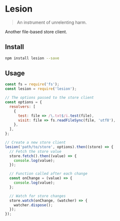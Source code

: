 # Lesion

> An instrument of unrelenting harm.

Another file-based store client.

## Install

```bash
npm install lesion --save
```

## Usage

```javascript
const fs = require('fs');
const lesion = require('lesion');

// The options passed to the store client
const options = {
  resolvers: [
    {
      test: file => /\.txt$/i.test(file),
      visit: file => fs.readFileSync(file, 'utf8'),
    },
  ],
};

// Create a new store client
lesion('path/to/store', options).then((store) => {
  // Fetch the store value
  store.fetch().then((value) => {
    console.log(value);
  });

  // Function called after each change
  const onChange = (value) => {
    console.log(value);
  };

  // Watch for store changes
  store.watch(onChange, (watcher) => {
    watcher.dispose();
  });
});
```
